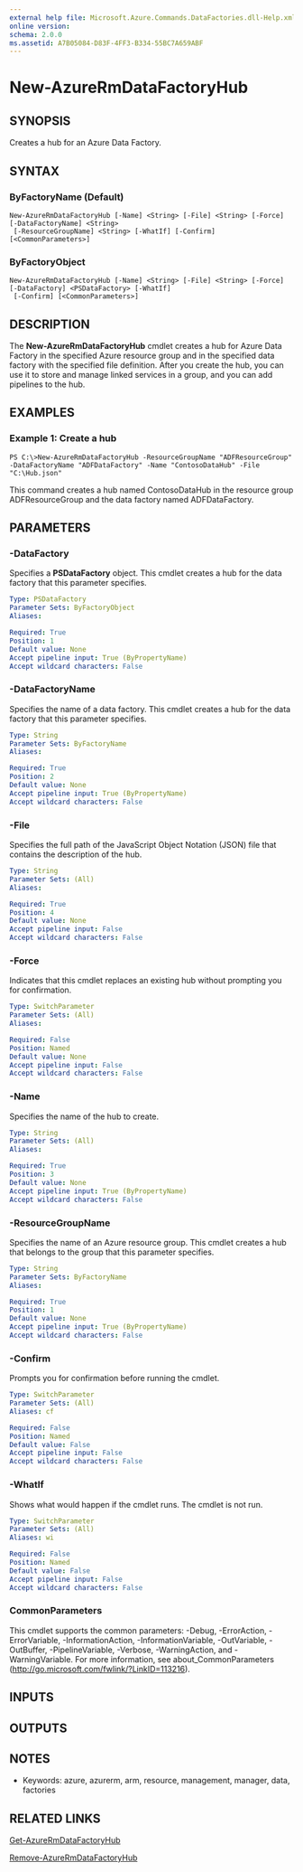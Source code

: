 ```yaml
---
external help file: Microsoft.Azure.Commands.DataFactories.dll-Help.xml
online version: 
schema: 2.0.0
ms.assetid: A7B05084-D83F-4FF3-B334-55BC7A659ABF
---
```


# New-AzureRmDataFactoryHub

## SYNOPSIS
Creates a hub for an Azure Data Factory.

## SYNTAX

### ByFactoryName (Default)
```
New-AzureRmDataFactoryHub [-Name] <String> [-File] <String> [-Force] [-DataFactoryName] <String>
 [-ResourceGroupName] <String> [-WhatIf] [-Confirm] [<CommonParameters>]
```

### ByFactoryObject
```
New-AzureRmDataFactoryHub [-Name] <String> [-File] <String> [-Force] [-DataFactory] <PSDataFactory> [-WhatIf]
 [-Confirm] [<CommonParameters>]
```

## DESCRIPTION
The **New-AzureRmDataFactoryHub** cmdlet creates a hub for Azure Data Factory in the specified Azure resource group and in the specified data factory with the specified file definition.
After you create the hub, you can use it to store and manage linked services in a group, and you can add pipelines to the hub.

## EXAMPLES

### Example 1: Create a hub
```
PS C:\>New-AzureRmDataFactoryHub -ResourceGroupName "ADFResourceGroup" -DataFactoryName "ADFDataFactory" -Name "ContosoDataHub" -File "C:\Hub.json"
```

This command creates a hub named ContosoDataHub in the resource group ADFResourceGroup and the data factory named ADFDataFactory.

## PARAMETERS

### -DataFactory
Specifies a **PSDataFactory** object.
This cmdlet creates a hub for the data factory that this parameter specifies.

```yaml
Type: PSDataFactory
Parameter Sets: ByFactoryObject
Aliases: 

Required: True
Position: 1
Default value: None
Accept pipeline input: True (ByPropertyName)
Accept wildcard characters: False
```

### -DataFactoryName
Specifies the name of a data factory.
This cmdlet creates a hub for the data factory that this parameter specifies.

```yaml
Type: String
Parameter Sets: ByFactoryName
Aliases: 

Required: True
Position: 2
Default value: None
Accept pipeline input: True (ByPropertyName)
Accept wildcard characters: False
```

### -File
Specifies the full path of the JavaScript Object Notation (JSON) file that contains the description of the hub.

```yaml
Type: String
Parameter Sets: (All)
Aliases: 

Required: True
Position: 4
Default value: None
Accept pipeline input: False
Accept wildcard characters: False
```

### -Force
Indicates that this cmdlet replaces an existing hub without prompting you for confirmation.

```yaml
Type: SwitchParameter
Parameter Sets: (All)
Aliases: 

Required: False
Position: Named
Default value: None
Accept pipeline input: False
Accept wildcard characters: False
```

### -Name
Specifies the name of the hub to create.

```yaml
Type: String
Parameter Sets: (All)
Aliases: 

Required: True
Position: 3
Default value: None
Accept pipeline input: True (ByPropertyName)
Accept wildcard characters: False
```

### -ResourceGroupName
Specifies the name of an Azure resource group.
This cmdlet creates a hub that belongs to the group that this parameter specifies.

```yaml
Type: String
Parameter Sets: ByFactoryName
Aliases: 

Required: True
Position: 1
Default value: None
Accept pipeline input: True (ByPropertyName)
Accept wildcard characters: False
```

### -Confirm
Prompts you for confirmation before running the cmdlet.

```yaml
Type: SwitchParameter
Parameter Sets: (All)
Aliases: cf

Required: False
Position: Named
Default value: False
Accept pipeline input: False
Accept wildcard characters: False
```

### -WhatIf
Shows what would happen if the cmdlet runs.
The cmdlet is not run.

```yaml
Type: SwitchParameter
Parameter Sets: (All)
Aliases: wi

Required: False
Position: Named
Default value: False
Accept pipeline input: False
Accept wildcard characters: False
```

### CommonParameters
This cmdlet supports the common parameters: -Debug, -ErrorAction, -ErrorVariable, -InformationAction, -InformationVariable, -OutVariable, -OutBuffer, -PipelineVariable, -Verbose, -WarningAction, and -WarningVariable. For more information, see about_CommonParameters (http://go.microsoft.com/fwlink/?LinkID=113216).

## INPUTS

## OUTPUTS

## NOTES
* Keywords: azure, azurerm, arm, resource, management, manager, data, factories

## RELATED LINKS

[Get-AzureRmDataFactoryHub](./Get-AzureRmDataFactoryHub.md)

[Remove-AzureRmDataFactoryHub](./Remove-AzureRmDataFactoryHub.md)


